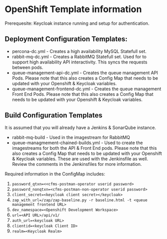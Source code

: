 # OpenShift Template information

Prerequesite: Keycloak instance running and setup for authentication.

## Deployment Configuration Templates:

- percona-dc.yml - Creates a high availability MySQL Statefull set.
- rabbit-mq-dc.yml - Creates a RabbitMQ Statefull set. Used for to support high availability API interactivity. This syncs the requests between pods.
- queue-management-api-dc.yml - Creates the queue management API Pods. Please note that this also creates a Config Map that needs to be updated with your Openshift & Keycloak variables.
- queue-management-frontend-dc.yml - Creates the queue management Front End Pods. Please note that this also creates a Config Map that needs to be updated with your Openshift & Keycloak variables.

## Build Configuration Templates

It is assumed that you will already have a Jenkins & SonarQube instance.

- rabbit-mq-build - Used in the imagestream for RabbitMQ
- queue-managmement-chained-builds.yml - Used to create the imagestreams for both the API & Front End pods. Please note that this also creates a Config Map that needs to be updated with your Openshift & Keycloak variables. These are used with the Jenkinsfile as well. Review the comments in the Jenkinsfiles for more information.

Required information in the ConfigMap includes:

1. `password_qtxn=<<cfms-postman-operator userid password>`
1. `password_nonqtxn=<cfms-postman-non-operator userid password>`
1. `client_secret=<keycloak client secret></keycloak>`
1. `zap_with_url=/zap/zap-baseline.py -r baseline.html -t <queue management frontend URL>`
1. `dev_namespace=<Openshift Development Workspace>`
1. `url=<API URL>/api/v1/`
1. `auth_url=<keycloak URL>`
1. `clientid=<keycloak Client ID>`
1. `realm=<Keycloak Realm>`
